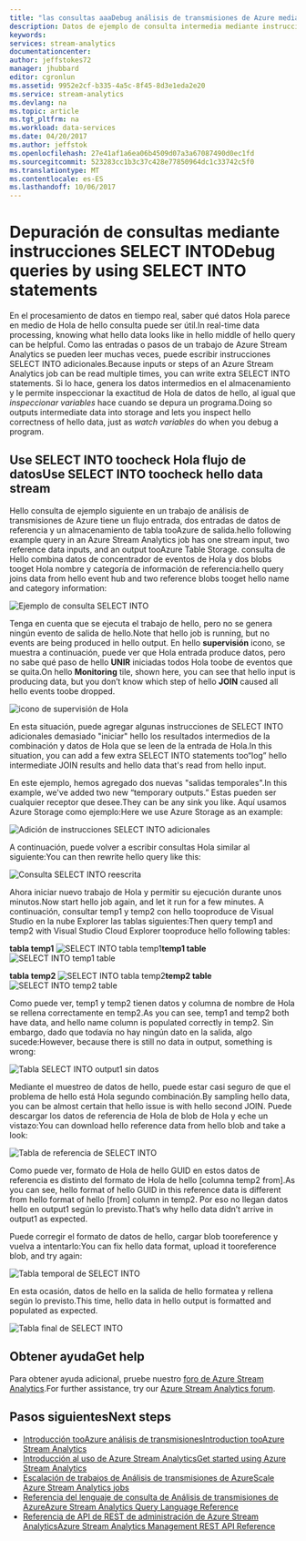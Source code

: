```yaml
---
title: "las consultas aaaDebug análisis de transmisiones de Azure mediante el uso de SELECT INTO | Documentos de Microsoft"
description: Datos de ejemplo de consulta intermedia mediante instrucciones SELECT INTO en Stream Analytics
keywords: 
services: stream-analytics
documentationcenter: 
author: jeffstokes72
manager: jhubbard
editor: cgronlun
ms.assetid: 9952e2cf-b335-4a5c-8f45-8d3e1eda2e20
ms.service: stream-analytics
ms.devlang: na
ms.topic: article
ms.tgt_pltfrm: na
ms.workload: data-services
ms.date: 04/20/2017
ms.author: jeffstok
ms.openlocfilehash: 27e41af1a6ea06b4509d07a3a67087490d0ec1fd
ms.sourcegitcommit: 523283cc1b3c37c428e77850964dc1c33742c5f0
ms.translationtype: MT
ms.contentlocale: es-ES
ms.lasthandoff: 10/06/2017
---
```

# <a name="debug-queries-by-using-select-into-statements"></a><span data-ttu-id="a7824-103">Depuración de consultas mediante instrucciones SELECT INTO</span><span class="sxs-lookup"><span data-stu-id="a7824-103">Debug queries by using SELECT INTO statements</span></span>

<span data-ttu-id="a7824-104">En el procesamiento de datos en tiempo real, saber qué datos Hola parece en medio de Hola de hello consulta puede ser útil.</span><span class="sxs-lookup"><span data-stu-id="a7824-104">In real-time data processing, knowing what hello data looks like in hello middle of hello query can be helpful.</span></span> <span data-ttu-id="a7824-105">Como las entradas o pasos de un trabajo de Azure Stream Analytics se pueden leer muchas veces, puede escribir instrucciones SELECT INTO adicionales.</span><span class="sxs-lookup"><span data-stu-id="a7824-105">Because inputs or steps of an Azure Stream Analytics job can be read multiple times, you can write extra SELECT INTO statements.</span></span> <span data-ttu-id="a7824-106">Si lo hace, genera los datos intermedios en el almacenamiento y le permite inspeccionar la exactitud de Hola de datos de hello, al igual que *inspeccionar variables* hace cuando se depura un programa.</span><span class="sxs-lookup"><span data-stu-id="a7824-106">Doing so outputs intermediate data into storage and lets you inspect hello correctness of hello data, just as *watch variables* do when you debug a program.</span></span>

## <a name="use-select-into-toocheck-hello-data-stream"></a><span data-ttu-id="a7824-107">Use SELECT INTO toocheck Hola flujo de datos</span><span class="sxs-lookup"><span data-stu-id="a7824-107">Use SELECT INTO toocheck hello data stream</span></span>

<span data-ttu-id="a7824-108">Hello consulta de ejemplo siguiente en un trabajo de análisis de transmisiones de Azure tiene un flujo entrada, dos entradas de datos de referencia y un almacenamiento de tabla tooAzure de salida.</span><span class="sxs-lookup"><span data-stu-id="a7824-108">hello following example query in an Azure Stream Analytics job has one stream input, two reference data inputs, and an output tooAzure Table Storage.</span></span> <span data-ttu-id="a7824-109">consulta de Hello combina datos de concentrador de eventos de Hola y dos blobs tooget Hola nombre y categoría de información de referencia:</span><span class="sxs-lookup"><span data-stu-id="a7824-109">hello query joins data from hello event hub and two reference blobs tooget hello name and category information:</span></span>

![Ejemplo de consulta SELECT INTO](./media/stream-analytics-select-into/stream-analytics-select-into-query1.png)

<span data-ttu-id="a7824-111">Tenga en cuenta que se ejecuta el trabajo de hello, pero no se genera ningún evento de salida de hello.</span><span class="sxs-lookup"><span data-stu-id="a7824-111">Note that hello job is running, but no events are being produced in hello output.</span></span> <span data-ttu-id="a7824-112">En hello **supervisión** icono, se muestra a continuación, puede ver que Hola entrada produce datos, pero no sabe qué paso de hello **UNIR** iniciadas todos Hola toobe de eventos que se quita.</span><span class="sxs-lookup"><span data-stu-id="a7824-112">On hello **Monitoring** tile, shown here, you can see that hello input is producing data, but you don’t know which step of hello **JOIN** caused all hello events toobe dropped.</span></span>

![icono de supervisión de Hola](./media/stream-analytics-select-into/stream-analytics-select-into-monitor.png)
 
<span data-ttu-id="a7824-114">En esta situación, puede agregar algunas instrucciones de SELECT INTO adicionales demasiado "iniciar" hello los resultados intermedios de la combinación y datos de Hola que se leen de la entrada de Hola.</span><span class="sxs-lookup"><span data-stu-id="a7824-114">In this situation, you can add a few extra SELECT INTO statements too“log” hello intermediate JOIN results and hello data that's read from hello input.</span></span>

<span data-ttu-id="a7824-115">En este ejemplo, hemos agregado dos nuevas "salidas temporales".</span><span class="sxs-lookup"><span data-stu-id="a7824-115">In this example, we've added two new “temporary outputs.”</span></span> <span data-ttu-id="a7824-116">Estas pueden ser cualquier receptor que desee.</span><span class="sxs-lookup"><span data-stu-id="a7824-116">They can be any sink you like.</span></span> <span data-ttu-id="a7824-117">Aquí usamos Azure Storage como ejemplo:</span><span class="sxs-lookup"><span data-stu-id="a7824-117">Here we use Azure Storage as an example:</span></span>

![Adición de instrucciones SELECT INTO adicionales](./media/stream-analytics-select-into/stream-analytics-select-into-outputs.png)

<span data-ttu-id="a7824-119">A continuación, puede volver a escribir consultas Hola similar al siguiente:</span><span class="sxs-lookup"><span data-stu-id="a7824-119">You can then rewrite hello query like this:</span></span>

![Consulta SELECT INTO reescrita](./media/stream-analytics-select-into/stream-analytics-select-into-query2.png)

<span data-ttu-id="a7824-121">Ahora iniciar nuevo trabajo de Hola y permitir su ejecución durante unos minutos.</span><span class="sxs-lookup"><span data-stu-id="a7824-121">Now start hello job again, and let it run for a few minutes.</span></span> <span data-ttu-id="a7824-122">A continuación, consultar temp1 y temp2 con hello tooproduce de Visual Studio en la nube Explorer las tablas siguientes:</span><span class="sxs-lookup"><span data-stu-id="a7824-122">Then query temp1 and temp2 with Visual Studio Cloud Explorer tooproduce hello following tables:</span></span>

<span data-ttu-id="a7824-123">**tabla temp1**
![SELECT INTO tabla temp1](./media/stream-analytics-select-into/stream-analytics-select-into-temp-table-1.png)</span><span class="sxs-lookup"><span data-stu-id="a7824-123">**temp1 table**
![SELECT INTO temp1 table](./media/stream-analytics-select-into/stream-analytics-select-into-temp-table-1.png)</span></span>

<span data-ttu-id="a7824-124">**tabla temp2**
![SELECT INTO tabla temp2](./media/stream-analytics-select-into/stream-analytics-select-into-temp-table-2.png)</span><span class="sxs-lookup"><span data-stu-id="a7824-124">**temp2 table**
![SELECT INTO temp2 table](./media/stream-analytics-select-into/stream-analytics-select-into-temp-table-2.png)</span></span>

<span data-ttu-id="a7824-125">Como puede ver, temp1 y temp2 tienen datos y columna de nombre de Hola se rellena correctamente en temp2.</span><span class="sxs-lookup"><span data-stu-id="a7824-125">As you can see, temp1 and temp2 both have data, and hello name column is populated correctly in temp2.</span></span> <span data-ttu-id="a7824-126">Sin embargo, dado que todavía no hay ningún dato en la salida, algo sucede:</span><span class="sxs-lookup"><span data-stu-id="a7824-126">However, because there is still no data in output, something is wrong:</span></span>

![Tabla SELECT INTO output1 sin datos](./media/stream-analytics-select-into/stream-analytics-select-into-out-table-1.png)

<span data-ttu-id="a7824-128">Mediante el muestreo de datos de hello, puede estar casi seguro de que el problema de hello está Hola segundo combinación.</span><span class="sxs-lookup"><span data-stu-id="a7824-128">By sampling hello data, you can be almost certain that hello issue is with hello second JOIN.</span></span> <span data-ttu-id="a7824-129">Puede descargar los datos de referencia de Hola de blob de Hola y eche un vistazo:</span><span class="sxs-lookup"><span data-stu-id="a7824-129">You can download hello reference data from hello blob and take a look:</span></span>

![Tabla de referencia de SELECT INTO](./media/stream-analytics-select-into/stream-analytics-select-into-ref-table-1.png)

<span data-ttu-id="a7824-131">Como puede ver, formato de Hola de hello GUID en estos datos de referencia es distinto del formato de Hola de hello [columna temp2 from].</span><span class="sxs-lookup"><span data-stu-id="a7824-131">As you can see, hello format of hello GUID in this reference data is different from hello format of hello [from] column in temp2.</span></span> <span data-ttu-id="a7824-132">Por eso no llegan datos hello en output1 según lo previsto.</span><span class="sxs-lookup"><span data-stu-id="a7824-132">That’s why hello data didn’t arrive in output1 as expected.</span></span>

<span data-ttu-id="a7824-133">Puede corregir el formato de datos de hello, cargar blob tooreference y vuelva a intentarlo:</span><span class="sxs-lookup"><span data-stu-id="a7824-133">You can fix hello data format, upload it tooreference blob, and try again:</span></span>

![Tabla temporal de SELECT INTO](./media/stream-analytics-select-into/stream-analytics-select-into-ref-table-2.png)

<span data-ttu-id="a7824-135">En esta ocasión, datos de hello en la salida de hello formatea y rellena según lo previsto.</span><span class="sxs-lookup"><span data-stu-id="a7824-135">This time, hello data in hello output is formatted and populated as expected.</span></span>

![Tabla final de SELECT INTO](./media/stream-analytics-select-into/stream-analytics-select-into-final-table.png)


## <a name="get-help"></a><span data-ttu-id="a7824-137">Obtener ayuda</span><span class="sxs-lookup"><span data-stu-id="a7824-137">Get help</span></span>

<span data-ttu-id="a7824-138">Para obtener ayuda adicional, pruebe nuestro [foro de Azure Stream Analytics](https://social.msdn.microsoft.com/Forums/en-US/home?forum=AzureStreamAnalytics).</span><span class="sxs-lookup"><span data-stu-id="a7824-138">For further assistance, try our [Azure Stream Analytics forum](https://social.msdn.microsoft.com/Forums/en-US/home?forum=AzureStreamAnalytics).</span></span>

## <a name="next-steps"></a><span data-ttu-id="a7824-139">Pasos siguientes</span><span class="sxs-lookup"><span data-stu-id="a7824-139">Next steps</span></span>

* [<span data-ttu-id="a7824-140">Introducción tooAzure análisis de transmisiones</span><span class="sxs-lookup"><span data-stu-id="a7824-140">Introduction tooAzure Stream Analytics</span></span>](stream-analytics-introduction.md)
* [<span data-ttu-id="a7824-141">Introducción al uso de Azure Stream Analytics</span><span class="sxs-lookup"><span data-stu-id="a7824-141">Get started using Azure Stream Analytics</span></span>](stream-analytics-real-time-fraud-detection.md)
* [<span data-ttu-id="a7824-142">Escalación de trabajos de Análisis de transmisiones de Azure</span><span class="sxs-lookup"><span data-stu-id="a7824-142">Scale Azure Stream Analytics jobs</span></span>](stream-analytics-scale-jobs.md)
* [<span data-ttu-id="a7824-143">Referencia del lenguaje de consulta de Análisis de transmisiones de Azure</span><span class="sxs-lookup"><span data-stu-id="a7824-143">Azure Stream Analytics Query Language Reference</span></span>](https://msdn.microsoft.com/library/azure/dn834998.aspx)
* [<span data-ttu-id="a7824-144">Referencia de API de REST de administración de Azure Stream Analytics</span><span class="sxs-lookup"><span data-stu-id="a7824-144">Azure Stream Analytics Management REST API Reference</span></span>](https://msdn.microsoft.com/library/azure/dn835031.aspx)

